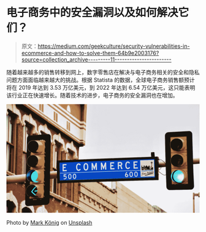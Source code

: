 # 电子商务中的安全漏洞以及如何解决它们？

> 原文：<https://medium.com/geekculture/security-vulnerabilities-in-ecommerce-and-how-to-solve-them-64b9e2003176?source=collection_archive---------11----------------------->

随着越来越多的销售转移到网上，数字零售店在解决与电子商务相关的安全和隐私问题方面面临越来越大的挑战。根据 Statista 的数据，全球电子商务销售额预计将在 2019 年达到 3.53 万亿美元，到 2022 年达到 6.54 万亿美元，这只能表明该行业正在快速增长。随着技术的进步，电子商务的安全漏洞也在增加。

![](img/04d0fe5e84a4b0f5b745d074a4adbb87.png)

Photo by [Mark König](https://unsplash.com/@markkoenig?utm_source=medium&utm_medium=referral) on [Unsplash](https://unsplash.com?utm_source=medium&utm_medium=referral)